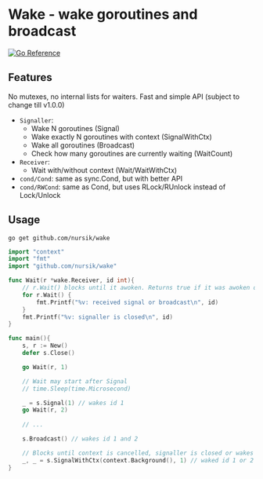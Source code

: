 # Wake - wake goroutines and broadcast
[![Go Reference](https://pkg.go.dev/badge/github.com/nursik/wake.svg)](https://pkg.go.dev/github.com/nursik/wake)
## Features
No mutexes, no internal lists for waiters. Fast and simple API (subject to change till v1.0.0)

- `Signaller`:
    - Wake N goroutines (Signal)
    - Wake exactly N goroutines with context (SignalWithCtx)
    - Wake all goroutines (Broadcast)
    - Check how many goroutines are currently waiting (WaitCount)
- `Receiver`:
    - Wait with/without context (Wait/WaitWithCtx)
- `cond/Cond`: same as sync.Cond, but with better API
- `cond/RWCond`: same as Cond, but uses RLock/RUnlock instead of Lock/Unlock

## Usage
```
go get github.com/nursik/wake
```

```go
import "context"
import "fmt"
import "github.com/nursik/wake"

func Wait(r *wake.Receiver, id int){
    // r.Wait() blocks until it awoken. Returns true if it was awoken or false if it signaller was closed
    for r.Wait() {
        fmt.Printf("%v: received signal or broadcast\n", id)
    } 
    fmt.Printf("%v: signaller is closed\n", id)
}

func main(){
    s, r := New()
    defer s.Close()

    go Wait(r, 1)

    // Wait may start after Signal
    // time.Sleep(time.Microsecond)

    _ = s.Signal(1) // wakes id 1
    go Wait(r, 2)
    
    // ...

    s.Broadcast() // wakes id 1 and 2

    // Blocks until context is cancelled, signaller is closed or wakes N goroutines
    _, _ = s.SignalWithCtx(context.Background(), 1) // waked id 1 or 2 
}
```